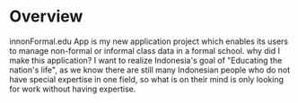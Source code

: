 # Overview
innonFormal.edu App is my new application project which enables its users to manage non-formal or informal class data in a formal school. why did I make this application? I want to realize Indonesia's goal of "Educating the nation's life", as we know there are still many Indonesian people who do not have special expertise in one field, so what is on their mind is only looking for work without having expertise.
